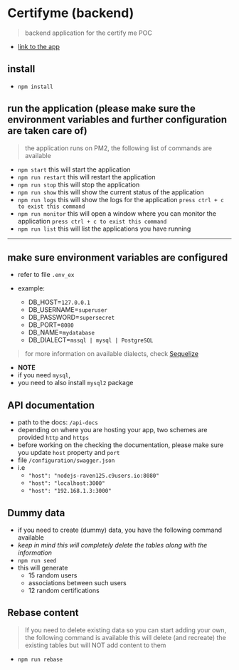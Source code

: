 # Certifyme (backend)

> backend application for the certify me POC

- [link to the app](https://certifyme.herokuapp.com/)

## install

- `npm install`

## run the application (please make sure the environment variables and further configuration are taken care of)

> the application runs on PM2, the following list of commands are available

- `npm start` this will start the application
- `npm run restart` this will restart the application
- `npm run stop` this will stop the application
- `npm run show` this will show the current status of the application
- `npm run logs` this will show the logs for the application `press ctrl + c to exist this command`
- `npm run monitor` this will open a window where you can monitor the application `press ctrl + c to exist this command`
- `npm run list` this will list the applications you have running <in case you have more than one running on PM2>

---

## make sure environment variables are configured

- refer to file `.env_ex`

- example:
  - DB_HOST=`127.0.0.1`
  - DB_USERNAME=`superuser`
  - DB_PASSWORD=`supersecret`
  - DB_PORT=`8080`
  - DB_NAME=`mydatabase`
  - DB_DIALECT=`mssql | mysql | PostgreSQL`

> for more information on available dialects, check [Sequelize](http://docs.sequelizejs.com/)

- **NOTE**
- if you need `mysql`,
- you need to also install `mysql2` package

## API documentation

- path to the docs: `/api-docs`
- depending on where you are hosting your app, two schemes are provided `http` and `https`
- before working on the checking the documentation, please make sure you update `host` property and `port`
- file `/configuration/swagger.json`
- i.e
  - `"host": "nodejs-raven125.c9users.io:8080"`
  - `"host": "localhost:3000"`
  - `"host": "192.168.1.3:3000"`

## Dummy data

- if you need to create (dummy) data, you have the following command available
- _keep in mind this will completely delete the tables along with the information_
- `npm run seed`
- this will generate
  - 15 random users
  - associations between such users
  - 12 random certifications

## Rebase content <for all tables>

> If you need to delete existing data so you can start adding your own, the following command is available
> this will delete (and recreate) the existing tables but will NOT add content to them

- `npm run rebase`
